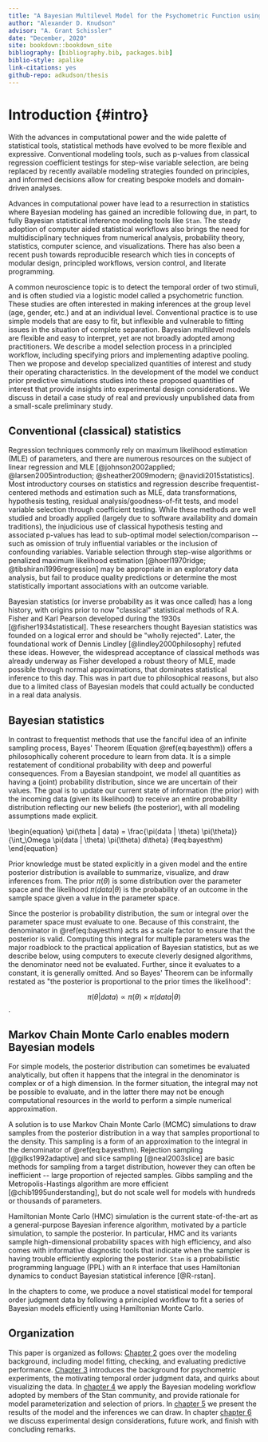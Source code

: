 ```yaml
---
title: "A Bayesian Multilevel Model for the Psychometric Function using R and Stan"
author: "Alexander D. Knudson"
advisor: "A. Grant Schissler"
date: "December, 2020"
site: bookdown::bookdown_site
bibliography: [bibliography.bib, packages.bib]
biblio-style: apalike
link-citations: yes
github-repo: adkudson/thesis
---
```





# Introduction {#intro}


With the advances in computational power and the wide palette of statistical tools, statistical methods have evolved to be more flexible and expressive. Conventional modeling tools, such as p-values from classical regression coefficient testings for step-wise variable selection, are being replaced by recently available modeling strategies founded on principles, and informed decisions allow for creating bespoke models and domain-driven analyses.


Advances in computational power have lead to a resurrection in statistics where Bayesian modeling has gained an incredible following due, in part, to fully Bayesian statistical inference modeling tools like `Stan`. The steady adoption of computer aided statistical workflows also brings the need for multidisciplinary techniques from numerical analysis, probability theory, statistics, computer science, and visualizations. There has also been a recent push towards reproducible research which ties in concepts of modular design, principled workflows, version control, and literate programming.


A common neuroscience topic is to detect the temporal order of two stimuli, and is often studied via a logistic model called a psychometric function. These studies are often interested in making inferences at the group level (age, gender, etc.) and at an individual level. Conventional practice is to use simple models that are easy to fit, but inflexible and vulnerable to fitting issues in the situation of complete separation. Bayesian multilevel models are flexible and easy to interpret, yet are not broadly adopted among practitioners. We describe a model selection process in a principled workflow, including specifying priors and implementing adaptive pooling. Then we propose and develop specialized quantities of interest and study their operating characteristics. In the development of the model we conduct prior predictive simulations studies into these proposed quantities of interest that provide insights into experimental design considerations. We discuss in detail a case study of real and previously unpublished data from a small-scale preliminary study.


## Conventional (classical) statistics


Regression techniques commonly rely on maximum likelihood estimation (MLE) of parameters, and there are numerous resources on the subject of linear regression and MLE [@johnson2002applied; @larsen2005introduction; @sheather2009modern; @navidi2015statistics]. Most introductory courses on statistics and regression describe frequentist-centered methods and estimation such as MLE, data transformations, hypothesis testing, residual analysis/goodness-of-fit tests, and model variable selection through coefficient testing. While these methods are well studied and broadly applied (largely due to software availability and domain traditions), the injudicious use of classical hypothesis testing and associated p-values has lead to sub-optimal model selection/comparison -- such as omission of truly influential variables or the inclusion of confounding variables. Variable selection through step-wise algorithms or penalized maximum likelihood estimation [@hoerl1970ridge; @tibshirani1996regression] may be appropriate in an exploratory data analysis, but fail to produce quality predictions or determine the most statistically important associations with an outcome variable.


Bayesian statistics (or inverse probability as it was once called) has a long history, with origins prior to now "classical" statistical methods of R.A. Fisher and Karl Pearson developed during the 1930s [@fisher1934statistical]. These researchers thought Bayesian statistics was founded on a logical error and should be "wholly rejected". Later, the foundational work of Dennis Lindley [@lindley2000philosophy] refuted these ideas. However, the widespread acceptance of classical methods was already underway as Fisher developed a robust theory of MLE, made possible through normal approximations, that dominates statistical inference to this day. This was in part due to philosophical reasons, but also due to a limited class of Bayesian models that could actually be conducted in a real data analysis.


## Bayesian statistics


In contrast to frequentist methods that use the fanciful idea of an infinite sampling process, Bayes' Theorem (Equation \@ref(eq:bayesthm)) offers a philosophically coherent procedure to learn from data. It is a simple restatement of conditional probability with deep and powerful consequences. From a Bayesian standpoint, we model all quantities as having a (joint) probability distribution, since we are uncertain of their values. The goal is to update our current state of information (the prior) with the incoming data (given its likelihood) to receive an entire probability distribution reflecting our new beliefs (the posterior), with all modeling assumptions made explicit.


\begin{equation}
  \pi(\theta | data) = \frac{\pi(data | \theta) \pi(\theta)}{\int_\Omega \pi(data | \theta) \pi(\theta) d\theta}
  (\#eq:bayesthm)
\end{equation}


Prior knowledge must be stated explicitly in a given model and the entire posterior distribution is available to summarize, visualize, and draw inferences from.  The prior $\pi(\theta)$ is some distribution over the parameter space and the likelihood $\pi(data | \theta)$ is the probability of an outcome in the sample space given a value in the parameter space.


Since the posterior is probability distribution, the sum or integral over the parameter space must evaluate to one. Because of this constraint, the denominator in \@ref(eq:bayesthm) acts as a scale factor to ensure that the posterior is valid. Computing this integral for multiple parameters was the major roadblock to the practical application of Bayesian statistics, but as we describe below, using computers to execute cleverly designed algorithms, the denominator need not be evaluated. Further, since it evaluates to a constant, it is generally omitted. And so Bayes' Theorem can be informally restated as "the posterior is proportional to the prior times the likelihood":


$$\pi(\theta \vert data) \propto \pi(\theta) \times \pi(data \vert \theta)$$.


## Markov Chain Monte Carlo enables modern Bayesian models


For simple models, the posterior distribution can sometimes be evaluated analytically, but often it happens that the integral in the denominator is complex or of a high dimension. In the former situation, the integral may not be possible to evaluate, and in the latter there may not be enough computational resources in the world to perform a simple numerical approximation.


A solution is to use Markov Chain Monte Carlo (MCMC) simulations to draw samples from the posterior distribution in a way that samples proportional to the density. This sampling is a form of an approximation to the integral in the denominator of \@ref(eq:bayesthm). Rejection sampling [@gilks1992adaptive] and slice sampling [@neal2003slice] are basic methods for sampling from a target distribution, however they can often be inefficient -- large proportion of rejected samples. Gibbs sampling and the Metropolis-Hastings algorithm are more efficient [@chib1995understanding], but do not scale well for models with hundreds or thousands of parameters.


Hamiltonian Monte Carlo (HMC) simulation is the current state-of-the-art as a general-purpose Bayesian inference algorithm, motivated by a particle simulation, to sample the posterior. In particular, HMC and its variants sample high-dimensional probability spaces with high efficiency, and also comes with informative diagnostic tools that indicate when the sampler is having trouble efficiently exploring the posterior. `Stan` is a probabilistic programming language (PPL) with an `R` interface that uses Hamiltonian dynamics to conduct Bayesian statistical inference [@R-rstan].


In the chapters to come, we produce a novel statistical model for temporal order judgment data by following a principled workflow to fit a series of Bayesian models efficiently using Hamiltonian Monte Carlo.


## Organization

This paper is organized as follows: [Chapter 2](#methods) goes over the modeling background, including model fitting, checking, and evaluating predictive performance. [Chapter 3](#data) introduces the background for psychometric experiments, the motivating temporal order judgment data, and quirks about visualizing the data. In [chapter 4](#application) we apply the Bayesian modeling workflow adopted by members of the Stan community, and provide rationale for model parameterization and selection of priors. In [chapter 5](#results) we present the results of the model and the inferences we can draw. In chapter [chapter 6](#conclusion) we discuss experimental design considerations, future work, and finish with concluding remarks.
